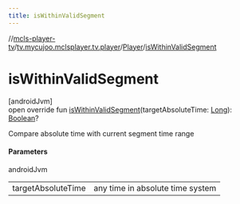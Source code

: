 ```yaml
---
title: isWithinValidSegment
---
```

//[mcls-player-tv](../../../index.html)/[tv.mycujoo.mclsplayer.tv.player](../index.html)/[Player](index.html)/[isWithinValidSegment](is-within-valid-segment.html)



# isWithinValidSegment



[androidJvm]\
open override fun [isWithinValidSegment](is-within-valid-segment.html)(targetAbsoluteTime: [Long](https://kotlinlang.org/api/latest/jvm/stdlib/kotlin/-long/index.html)): [Boolean](https://kotlinlang.org/api/latest/jvm/stdlib/kotlin/-boolean/index.html)?



Compare absolute time with current segment time range



#### Parameters


androidJvm

| | |
|---|---|
| targetAbsoluteTime | any time in absolute time system |




